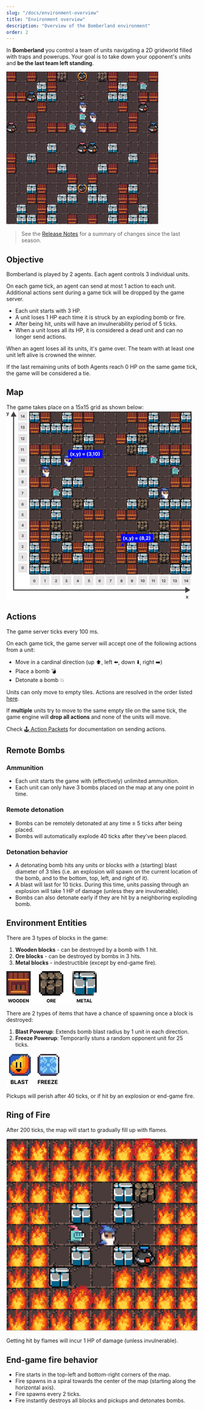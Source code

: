 ```yaml
---
slug: "/docs/environment-overview"
title: "Environment overview"
description: "Overview of the Bomberland environment"
order: 2
---
```


In **Bomberland** you control a team of units navigating a 2D gridworld filled with traps and powerups. Your goal is to take down your opponent's units and **be the last team left standing**.

![Bomberland environment](./bomberland.gif "Bomberland environment")

> See the [Release Notes](https://github.com/CoderOneHQ/bomberland/blob/master/CHANGELOG.md) for a summary of changes since the last season.

## Objective

Bomberland is played by 2 agents. Each agent controls 3 individual units.

On each game tick, an agent can send at most 1 action to each unit. Additional actions sent during a game tick will be dropped by the game server.

- Each unit starts with 3 HP.
- A unit loses 1 HP each time it is struck by an exploding bomb or fire.
- After being hit, units will have an invulnerability period of 5 ticks.
- When a unit loses all its HP, it is considered a dead unit and can no longer send actions.

When an agent loses all its units, it's game over. The team with at least one unit left alive is crowned the winner.

If the last remaining units of both Agents reach 0 HP on the same game tick, the game will be considered a tie.

## Map

The game takes place on a 15x15 grid as shown below:
![Grid system](./bomberland-grid.jpg "Grid system of Bomberland")

## Actions

The game server ticks every 100 ms.

On each game tick, the game server will accept one of the following actions from a unit:

- Move in a cardinal direction (up ⬆️, left ⬅️, down ⬇️, right ➡️)
- Place a bomb 💣
- Detonate a bomb 💥

Units can only move to empty tiles. Actions are resolved in the order listed [here](../docs/api-reference#-server-packets-events).

If **multiple** units try to move to the same empty tile on the same tick, the game engine will **drop all actions** and none of the units will move. 

Check [🕹️ Action Packets](../docs/api-reference/#%EF%B8%8F-action-packets) for documentation on sending actions.

## Remote Bombs

### Ammunition

- Each unit starts the game with (effectively) unlimited ammunition.
- Each unit can only have 3 bombs placed on the map at any one point in time.

### Remote detonation

- Bombs can be remotely detonated at any time ≥ 5 ticks after being placed.
- Bombs will automatically explode 40 ticks after they've been placed.

### Detonation behavior

- A detonating bomb hits any units or blocks with a (starting) blast diameter of 3 tiles (i.e. an explosion will spawn on the current location of the bomb, and to the bottom, top, left, and right of it).
- A blast will last for 10 ticks. During this time, units passing through an explosion will take 1 HP of damage (unless they are invulnerable).
- Bombs can also detonate early if they are hit by a neighboring exploding bomb.

## Environment Entities

There are 3 types of blocks in the game:

1. **Wooden blocks** - can be destroyed by a bomb with 1 hit.
1. **Ore blocks** - can be destroyed by bombs in 3 hits.
1. **Metal blocks** - indestructible (except by end-game fire).

![Image depicting environment entities: wooden blocks, ore blocks and metal blocks](./block-types.png "Image depicting environment entities: wooden blocks, ore blocks and metal blocks")

There are 2 types of items that have a chance of spawning once a block is destroyed:

1. **Blast Powerup**: Extends bomb blast radius by 1 unit in each direction.
1. **Freeze Powerup**: Temporarily stuns a random opponent unit for 25 ticks.

![Image depicting environment pickups](./powerup.JPG "Image depicting environment pickups")


Pickups will perish after 40 ticks, or if hit by an explosion or end-game fire.

## Ring of Fire
After 200 ticks, the map will start to gradually fill up with flames.

![Image showing the end game ring of fire](./fire.png "Image showing the end game ring of fire")

Getting hit by flames will incur 1 HP of damage (unless invulnerable).

## End-game fire behavior

-   Fire starts in the top-left and bottom-right corners of the map.
-   Fire spawns in a spiral towards the center of the map (starting along the horizontal axis).
-   Fire spawns every 2 ticks.
-   Fire instantly destroys all blocks and pickups and detonates bombs.
